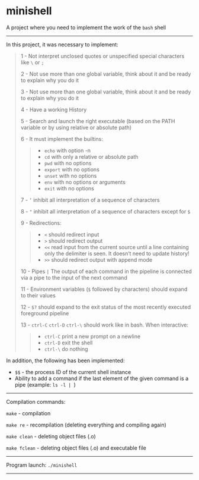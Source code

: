 # minishell
A project where you need to implement the work of the `bash` shell
***
In this project, it was necessary to implement:

> 1 - Not interpret unclosed quotes or unspecified special characters like `\` or `;`
> 
> 2 - Not use more than one global variable, think about it and be ready to explain why
you do it
> 
> 3 - Not use more than one global variable, think about it and be ready to explain why
you do it
> 
> 4 - Have a working History
> 
> 5 - Search and launch the right executable (based on the PATH variable or by using
relative or absolute path)
> 
> 6 - It must implement the builtins:
> > * `echo` with option -n
> > * `cd` with only a relative or absolute path
> > * `pwd` with no options
> > * `export` with no options
> > * `unset` with no options
> > * `env` with no options or arguments
> > * `exit` with no options
>
> 7 - `’` inhibit all interpretation of a sequence of characters
> 
> 8 - `"` inhibit all interpretation of a sequence of characters except for `$`
> 
> 9 - Redirections:
> > * `<` should redirect input
> > * `>` should redirect output
> > * `<<` read input from the current source until a line containing only the delimiter is seen. It doesn’t need to update history!
> > * `>>` should redirect output with append mode
> 
> 10 - Pipes `|` The output of each command in the pipeline is connected via a pipe to the
input of the next command
> 
> 11 - Environment variables (`$` followed by characters) should expand to their values
> 
> 12 - `$?` should expand to the exit status of the most recently executed foreground
pipeline
> 
> 13 - `ctrl-C` `ctrl-D` `ctrl-\` should work like in bash. When interactive:
> > * `ctrl-C` print a new prompt on a newline
> > * `ctrl-D` exit the shell
> > * `ctrl-\` do nothing

In addition, the following has been implemented:
* `$$` - the process ID of the current shell instance
* Ability to add a command if the last element of the given command is a pipe (example: `ls -l | `)

***
Compilation commands:

`make` - compilation

`make re` - recompilation (deleting everything and compiling again)

`make clean` - deleting object files (.o)

`make fclean` - deleting object files (.o) and executable file
***
Program launch: `./minishell`
***
